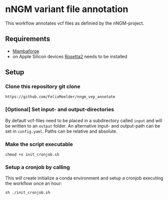 # nNGM variant file annotation

This workflow annotates vcf files as definied by the nNGM-project.


## Requirements

* [Mambaforge](https://github.com/conda-forge/miniforge#mambaforge)
* on Apple Silicon devices [Rosetta2](https://support.apple.com/en-us/HT211861) needs to be installed
## Setup

### Clone this repository git clone
`https://github.com/FelixMoelder/nngm_vep_annotate`

### [Optional] Set input- and output-directories

By default vcf-files need to be placed in a subdirectory called `input` and will be written to an `output` folder.
An alternative input- and output-path can be set in `config.yaml`. Paths can be relative and absolute.

### Make the script executable
`chmod +x init_cronjob.sh`

### Setup a cronjob by calling
This will create initialize a conda environment and setup a cronjob executing the workflow once an hour:

`sh ./init_cronjob.sh`


